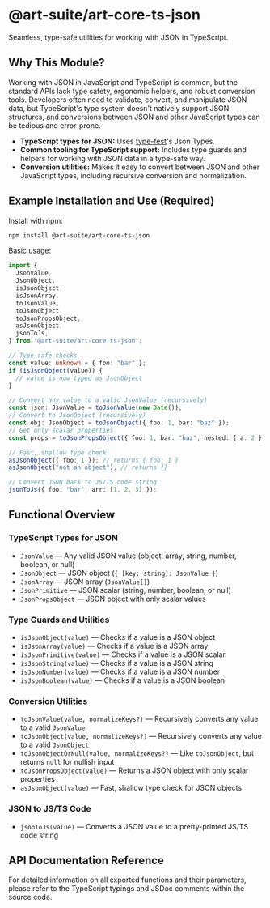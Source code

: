 # @art-suite/art-core-ts-json

Seamless, type-safe utilities for working with JSON in TypeScript.

## Why This Module?

Working with JSON in JavaScript and TypeScript is common, but the standard APIs lack type safety, ergonomic helpers, and robust conversion tools. Developers often need to validate, convert, and manipulate JSON data, but TypeScript's type system doesn't natively support JSON structures, and conversions between JSON and other JavaScript types can be tedious and error-prone.

- **TypeScript types for JSON:** Uses [type-fest](https://www.npmjs.com/package/type-fest)'s Json Types.
- **Common tooling for TypeScript support:** Includes type guards and helpers for working with JSON data in a type-safe way.
- **Conversion utilities:** Makes it easy to convert between JSON and other JavaScript types, including recursive conversion and normalization.

## Example Installation and Use (Required)

Install with npm:

```sh
npm install @art-suite/art-core-ts-json
```

Basic usage:

```ts
import {
  JsonValue,
  JsonObject,
  isJsonObject,
  isJsonArray,
  toJsonValue,
  toJsonObject,
  toJsonPropsObject,
  asJsonObject,
  jsonToJs,
} from "@art-suite/art-core-ts-json";

// Type-safe checks
const value: unknown = { foo: "bar" };
if (isJsonObject(value)) {
  // value is now typed as JsonObject
}

// Convert any value to a valid JsonValue (recursively)
const json: JsonValue = toJsonValue(new Date());
// Convert to JsonObject (recursively)
const obj: JsonObject = toJsonObject({ foo: 1, bar: "baz" });
// Get only scalar properties
const props = toJsonPropsObject({ foo: 1, bar: "baz", nested: { a: 2 } });

// Fast, shallow type check
asJsonObject({ foo: 1 }); // returns { foo: 1 }
asJsonObject("not an object"); // returns {}

// Convert JSON back to JS/TS code string
jsonToJs({ foo: "bar", arr: [1, 2, 3] });
```

## Functional Overview

### TypeScript Types for JSON

- `JsonValue` — Any valid JSON value (object, array, string, number, boolean, or null)
- `JsonObject` — JSON object (`{ [key: string]: JsonValue }`)
- `JsonArray` — JSON array (`JsonValue[]`)
- `JsonPrimitive` — JSON scalar (string, number, boolean, or null)
- `JsonPropsObject` — JSON object with only scalar values

### Type Guards and Utilities

- `isJsonObject(value)` — Checks if a value is a JSON object
- `isJsonArray(value)` — Checks if a value is a JSON array
- `isJsonPrimitive(value)` — Checks if a value is a JSON scalar
- `isJsonString(value)` — Checks if a value is a JSON string
- `isJsonNumber(value)` — Checks if a value is a JSON number
- `isJsonBoolean(value)` — Checks if a value is a JSON boolean

### Conversion Utilities

- `toJsonValue(value, normalizeKeys?)` — Recursively converts any value to a valid `JsonValue`
- `toJsonObject(value, normalizeKeys?)` — Recursively converts any value to a valid `JsonObject`
- `toJsonObjectOrNull(value, normalizeKeys?)` — Like `toJsonObject`, but returns `null` for nullish input
- `toJsonPropsObject(value)` — Returns a JSON object with only scalar properties
- `asJsonObject(value)` — Fast, shallow type check for JSON objects

### JSON to JS/TS Code

- `jsonToJs(value)` — Converts a JSON value to a pretty-printed JS/TS code string

## API Documentation Reference

For detailed information on all exported functions and their parameters, please refer to the TypeScript typings and JSDoc comments within the source code.
